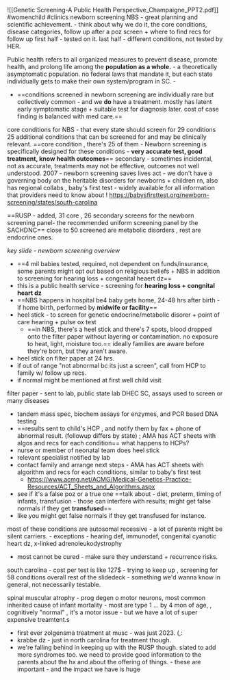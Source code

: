 
![[Genetic Screening-A Public Health Perspective_Champaigne_PPT2.pdf]]
#womenchild #clinics 
newborn screening NBS - great planning and scientific achievement. - think about why we do it, the core conditions, disease categories, follow up after a poz screen + where to find recs for follow up 
first half - tested on it. last half - different conditions, not tested by HER. 

Public health refers to all organized measures to prevent disease, promote health, and prolong life among the **population as a whole.** - a theoretically asymptomatic population. 
no federal laws that mandate it, but each state individually gets to make their own system/program in SC. - 
- ==conditions screened in newborn screening are individually rare but collectively common - and we **do** have a treatment. mostly has latent early symptomatic stage + suitable test for diagnosis later. cost of case finding is balanced with med care.== 

core conditions for NBS - that every state should screen for 29 conditions 
25 additional conditions that can be screened for and may be clinically relevant. 
==core condition , there's 25 of them - Newborn screening is specifically designed for these conditions - **very accurate test, good treatment, know health outcomes**==
secondary - sometimes incidental, not as accurate, treatments may not be effective, outcomes not well understood. 
2007 - newborn screening saves lives act - we don't have a governing body on the heritable disorders for newborns + children rn, also has regional collabs , baby's first test - widely available for all information that providers need to know about ! 
https://babysfirsttest.org/newborn-screening/states/south-carolina 

==RUSP -  added, 31 core , 26 secondary screens for the newborn screening panel- the recommended uniform screening panel by the SACHDNC==
close to 50 screened are metabolic disorders , rest are endocrine ones. 

_key slide - newborn screening overview_
- ==4 mil babies tested, required, not dependent on funds/insurance, some parents might opt out based on religious beliefs + NBS in addition to screening for hearing loss + congenital heaert dz==
- this is a public health service - screening for **hearing loss + congnital heart dz**
- ==NBS happens in hospital be4 baby gets home, 24-48 hrs after birth - if home birth, performed by **midwife or facility**==
- heel stick - to screen for genetic endocrine/metabolic disorer + point of care hearing + pulse ox test
	- ==in NBS, there's a heel stick and there's 7 spots, blood dropped onto the filter paper without layering or contamination. no exposure to heat, light, moisture too.== 
ideally families are aware before they're born, but they aren't aware. 
- heel stick on filter paper at 24 hrs. 
- if out of range "not abnormal bc its just a screen", call from HCP to family w/ follow up recs. 
- if normal might be mentioned at first well child visit 

filter paper - sent to lab, public state lab DHEC SC, assays used to screen or many diseases
- tandem mass spec, biochem assays for enzymes, and PCR based DNA testing 
- ==results sent to child's HCP , and notify them by fax + phone of abnormal result. (followup differs by state) ; AMA has ACT sheets with algos and recs for each condition==
what happens to HCPs?
- nurse or member of neonatal team does heel stick
- relevant specialist notified by lab
- contact family and arrange next steps - AMA has ACT sheets with algorithm and recs for each conditions, similar to baby's first test
	- https://www.acmg.net/ACMG/Medical-Genetics-Practice-Resources/ACT_Sheets_and_Algorithms.aspx
- see if it's a false poz or a true one 
==talk about - diet, preterm, timing of infants, transfusion - those can interfere with results; might get false normals if they get **transfused**== 
- like you might get false normals if they get transfused for instance. 

most of these conditions are autosomal recessive - a lot of parents might be silent carriers. - exceptions - hearing def, immunodef, congenital cyanotic heart dz, x-linked adrenoleukodystrophy 
- most cannot be cured - make sure they understand + recurrence risks. 

south carolina - cost per test is like 127$ - trying to keep up , screening for 58 conditions overall 
rest of the slidedeck - something we'd wanna know in general, not necessarily testable. 

spinal muscular atrophy - prog degen o motor neurons, most common inherited cause of infant mortality - most are type 1 ... by 4 mon of age, , cognitively "normal" , it's a motor issue - but we have a lot of super expensive treamtent.s 
- first ever zolgensma treatment at musc - was just 2023. (,: 
- krabbe dz - just in north carolina for treatment though. 
- we're falling behind in keeping up with the RUSP though. slated to add more syndromes too. 
we need to provide good information to the parents about the hx and about the offering of things. - these are important - and the impact we have is huge 